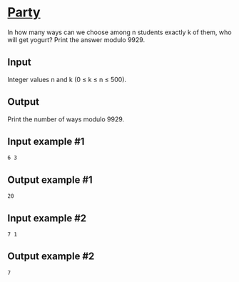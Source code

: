 # [Party](https://www.e-olymp.com/en/problems/5329)

In how many ways can we choose among n students exactly k of them, who will get yogurt? Print the answer modulo 9929.

## Input
Integer values n and k (0 ≤ k ≤ n ≤ 500).

## Output
Print the number of ways modulo 9929.

## Input example #1
```
6 3
```

## Output example #1
```
20
```

## Input example #2
```
7 1
```

## Output example #2
```
7
```
